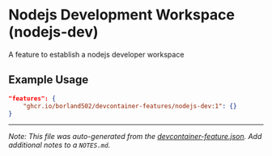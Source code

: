 
# Nodejs Development Workspace (nodejs-dev)

A feature to establish a nodejs developer workspace

## Example Usage

```json
"features": {
    "ghcr.io/borland502/devcontainer-features/nodejs-dev:1": {}
}
```





---

_Note: This file was auto-generated from the [devcontainer-feature.json](https://github.com/borland502/devcontainer-features/blob/main/src/common-dev/devcontainer-feature.json).  Add additional notes to a `NOTES.md`._
